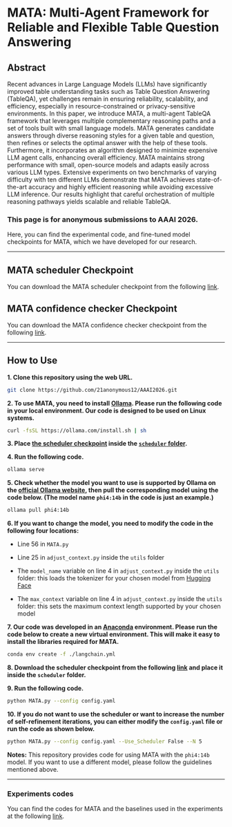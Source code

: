# MATA: Multi-Agent Framework for Reliable and Flexible Table Question Answering

## Abstract
Recent advances in Large Language Models (LLMs) have significantly improved table understanding tasks such as Table Question Answering (TableQA), yet challenges remain in ensuring reliability, scalability, and efficiency, especially in resource-constrained or privacy-sensitive environments. In this paper, we introduce MATA, a multi-agent TableQA framework that leverages multiple complementary reasoning paths and a set of tools built with small language models. MATA generates candidate answers through diverse reasoning styles for a given table and question, then refines or selects the optimal answer with the help of these tools. Furthermore, it incorporates an algorithm designed to minimize expensive LLM agent calls, enhancing overall efficiency. MATA maintains strong performance with small, open-source models and adapts easily across various LLM types. Extensive experiments on two benchmarks of varying difficulty with ten different LLMs demonstrate that MATA achieves state-of-the-art accuracy and highly efficient reasoning while avoiding excessive LLM inference. Our results highlight that careful orchestration of multiple reasoning pathways yields scalable and reliable TableQA.

### This page is for anonymous submissions to AAAI 2026.

Here, you can find the experimental code, and fine-tuned model checkpoints for MATA, which we have developed for our research.


---
## MATA scheduler Checkpoint
You can download the MATA scheduler checkpoint from the following [link](https://drive.google.com/file/d/1034behq_VONXuJOlvCKuFRXNYkmNERTI/view?usp=sharing).

## MATA confidence checker Checkpoint
You can download the MATA confidence checker checkpoint from the following [link](https://huggingface.co/7anonymous7/confidence_checker).

---
## How to Use

**1. Clone this repository using the web URL.**
```bash
git clone https://github.com/21anonymous12/AAAI2026.git
```
**2. To use MATA, you need to install [Ollama](https://ollama.com/). Please run the following code in your local environment. Our code is designed to be used on Linux systems.**
```bash
curl -fsSL https://ollama.com/install.sh | sh
```
**3. Place [the scheduler checkpoint](https://drive.google.com/file/d/1034behq_VONXuJOlvCKuFRXNYkmNERTI/view?usp=sharing) inside the [`scheduler` folder](https://github.com/21anonymous12/AAAI2026/tree/main/scheduler).**

**4. Run the following code.**
```bash
ollama serve
```
**5. Check whether the model you want to use is supported by Ollama on the [official Ollama website](https://ollama.com/search), then pull the corresponding model using the code below. (The model name `phi4:14b` in the code is just an example.)**
```bash
ollama pull phi4:14b
```

**6. If you want to change the model, you need to modify the code in the following four locations:**

  * Line 56 in `MATA.py`

  * Line 25 in `adjust_context.py` inside the `utils` folder

  * The `model_name` variable on line 4 in `adjust_context.py` inside the `utils` folder: this loads the tokenizer for your chosen model from [Hugging Face](https://huggingface.co/)

  * The `max_context` variable on line 4 in `adjust_context.py` inside the `utils` folder: this sets the maximum context length supported by your chosen model


**7. Our code was developed in an [Anaconda](https://www.anaconda.com/) environment. Please run the code below to create a new virtual environment. This will make it easy to install the libraries required for MATA.**
```bash
conda env create -f ./langchain.yml
```

**8. Download the scheduler checkpoint from the following [link](https://drive.google.com/file/d/1034behq_VONXuJOlvCKuFRXNYkmNERTI/view?usp=sharing) and place it inside the `scheduler` folder.**

**9. Run the following code.**
```bash
python MATA.py --config config.yaml
```

**10. If you do not want to use the scheduler or want to increase the number of self-refinement iterations, you can either modify the `config.yaml` file or run the code as shown below.**
```bash
python MATA.py --config config.yaml --Use_Scheduler False --N 5
```

**Notes:** This repository provides code for using MATA with the `phi4:14b` model. If you want to use a different model, please follow the guidelines mentioned above.

--- 

### Experiments codes

You can find the codes for MATA and the baselines used in the experiments at the following [link](https://github.com/21anonymous12/AAAI2026/tree/main/experiments).
